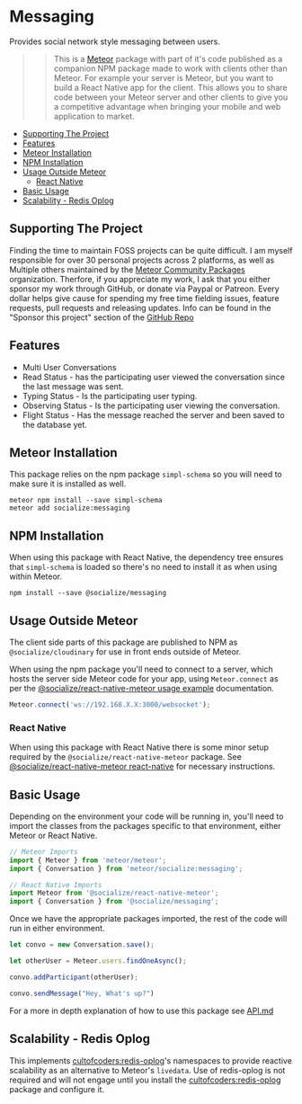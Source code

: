 # Messaging

Provides social network style messaging between users.

>>This is a [Meteor][meteor] package with part of it's code published as a companion NPM package made to work with clients other than Meteor. For example your server is Meteor, but you want to build a React Native app for the client. This allows you to share code between your Meteor server and other clients to give you a competitive advantage when bringing your mobile and web application to market.

<!-- TOC depthFrom:1 depthTo:6 withLinks:1 updateOnSave:1 orderedList:0 -->
- [Supporting The Project](#supporting-the-project)
- [Features](#features)
- [Meteor Installation](#meteor-installation)
- [NPM Installation](#npm-installation)
- [Usage Outside Meteor](#usage-outside-meteor)
  - [React Native](#react-native)
- [Basic Usage](#basic-usage)
- [Scalability - Redis Oplog](#scalability---redis-oplog)
<!-- /TOC -->

## Supporting The Project

Finding the time to maintain FOSS projects can be quite difficult. I am myself responsible for over 30 personal projects across 2 platforms, as well as Multiple others maintained by the [Meteor Community Packages](https://github.com/meteor-community-packages) organization. Therfore, if you appreciate my work, I ask that you either sponsor my work through GitHub, or donate via Paypal or Patreon. Every dollar helps give cause for spending my free time fielding issues, feature requests, pull requests and releasing updates. Info can be found in the "Sponsor this project" section of the [GitHub Repo](https://github.com/copleykj/socialize-messaging)

## Features

- Multi User Conversations
- Read Status - has the participating user viewed the conversation since the last message was sent.
- Typing Status - Is the participating user typing.
- Observing Status - Is the participating user viewing the conversation.
- Flight Status - Has the message reached the server and been saved to the database yet.

## Meteor Installation

This package relies on the npm package `simpl-schema` so you will need to make sure it is installed as well.

```shell
meteor npm install --save simpl-schema
meteor add socialize:messaging
```

## NPM Installation

When using this package with React Native, the dependency tree ensures that `simpl-schema` is loaded so there's no need to install it as when using within Meteor.

```shell
npm install --save @socialize/messaging
```

## Usage Outside Meteor

The client side parts of this package are published to NPM as `@socialize/cloudinary` for use in front ends outside of Meteor.

When using the npm package you'll need to connect to a server, which hosts the server side Meteor code for your app, using `Meteor.connect` as per the [@socialize/react-native-meteor usage example](https://github.com/copleykj/react-native-meteor#example-usage) documentation.

 ```javascript
Meteor.connect('ws://192.168.X.X:3000/websocket');
 ```

### React Native

When using this package with React Native there is some minor setup required by the `@socialize/react-native-meteor` package. See [@socialize/react-native-meteor react-native](https://github.com/copleykj/react-native-meteor#react-native) for necessary instructions.

## Basic Usage

Depending on the environment your code will be running in, you'll need to import the classes from the packages specific to that environment, either Meteor or React Native.

```javascript
// Meteor Imports
import { Meteor } from 'meteor/meteor';
import { Conversation } from 'meteor/socialize:messaging';
```

```javascript
// React Native Imports
import Meteor from '@socialize/react-native-meteor';
import { Conversation } from '@socialize/messaging';
```

Once we have the appropriate packages imported, the rest of the code will run in either environment.

```javascript
let convo = new Conversation.save();

let otherUser = Meteor.users.findOneAsync();

convo.addParticipant(otherUser);

convo.sendMessage("Hey, What's up?")
```

For a more in depth explanation of how to use this package see [API.md][api]

## Scalability - Redis Oplog

This implements [cultofcoders:redis-oplog][redis-oplog]'s namespaces to provide reactive scalability as an alternative to Meteor's `livedata`. Use of redis-oplog is not required and will not engage until you install the [cultofcoders:redis-oplog][redis-oplog] package and configure it.

[redis-oplog]:https://github.com/cult-of-coders/redis-oplog
[socialize]:https://atmospherejs.com/socialize
[api]: https://github.com/copleykj/socialize-messaging/blob/master/API.md
[meteor]: https://meteor.com
